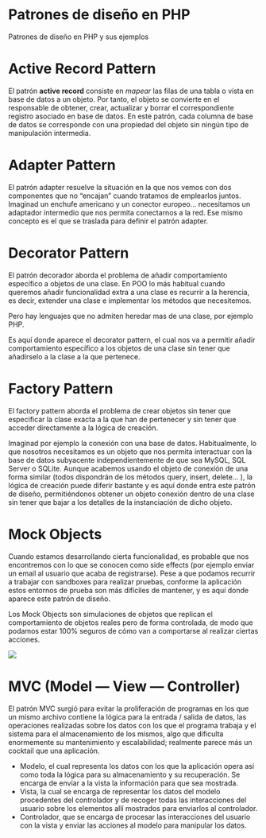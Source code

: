 # Patrones de diseño en PHP

Patrones de diseño en PHP y sus ejemplos

# Active Record Pattern

El patrón **active record** consiste en _mapear_ las filas de una tabla o vista en base de datos a un objeto. Por tanto, el objeto se convierte en el responsable de obtener, crear, actualizar y borrar el correspondiente registro asociado en base de datos. En este patrón, cada columna de base de datos se corresponde con una propiedad del objeto sin ningún tipo de manipulación intermedia.

# Adapter Pattern

El patrón adapter resuelve la situación en la que nos vemos con dos componentes que no “encajan” cuando tratamos de emplearlos juntos. Imaginad un enchufe americano y un conector europeo… necesitamos un adaptador intermedio que nos permita conectarnos a la red. Ese mismo concepto es el que se traslada para definir el patrón adapter.

# Decorator Pattern

El patrón decorador aborda el problema de añadir comportamiento específico a objetos de una clase. En POO lo más habitual cuando queremos añadir funcionalidad extra a una clase es recurrir a la herencia, es decir, extender una clase e implementar los métodos que necesitemos.

Pero hay lenguajes que no admiten heredar mas de una clase, por ejemplo PHP.

Es aquí donde aparece el decorator pattern, el cual nos va a permitir añadir comportamiento específico a los objetos de una clase sin tener que añadírselo a la clase a la que pertenece.

# Factory Pattern

El factory pattern aborda el problema de crear objetos sin tener que especificar la clase exacta a la que han de pertenecer y sin tener que acceder directamente a la lógica de creación.

Imaginad por ejemplo la conexión con una base de datos. Habitualmente, lo que nosotros necesitamos es un objeto que nos permita interactuar con la base de datos subyacente independientemente de que sea MySQL, SQL Server o SQLite. Aunque acabemos usando el objeto de conexión de una forma similar (todos dispondrán de los métodos query, insert, delete… ), la lógica de creación puede diferir bastante y es aquí donde entra este patrón de diseño, permitiéndonos obtener un objeto conexión dentro de una clase sin tener que bajar a los detalles de la instanciación de dicho objeto.

# Mock Objects

Cuando estamos desarrollando cierta funcionalidad, es probable que nos encontremos con lo que se conocen como side effects (por ejemplo enviar un email al usuario que acaba de registrarse). Pese a que podamos recurrir a trabajar con sandboxes para realizar pruebas, conforme la aplicación estos entornos de prueba son más difíciles de mantener, y es aquí donde aparece este patrón de diseño.

Los Mock Objects son simulaciones de objetos que replican el comportamiento de objetos reales pero de forma controlada, de modo que podamos estar 100% seguros de cómo van a comportarse al realizar ciertas acciones.

![](https://3ovyg21t17l11k49tk1oma21-wpengine.netdna-ssl.com/wp-content/uploads/2016/07/mock-objects-01-1.jpg)

# MVC (Model — View — Controller)

El patrón MVC surgió para evitar la proliferación de programas en los que un mismo archivo contiene la lógica para la entrada / salida de datos, las operaciones realizadas sobre los datos con los que el programa trabaja y el sistema para el almacenamiento de los mismos, algo que dificulta enormemente su mantenimiento y escalabilidad; realmente parece más un cocktail que una aplicación.

* Modelo, el cual representa los datos con los que la aplicación opera así como toda la lógica para su almacenamiento y su recuperación. Se encarga de enviar a la vista la información para que sea mostrada.
* Vista, la cual se encarga de representar los datos del modelo procedentes del controlador y de recoger todas las interacciones del usuario sobre los elementos allí mostrados para enviarlos al controlador.
* Controlador, que se encarga de procesar las interacciones del usuario con la vista y enviar las acciones al modelo para manipular los datos.

